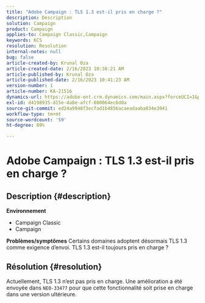 ```yaml
---
title: "Adobe Campaign : TLS 1.3 est-il pris en charge ?"
description: Description
solution: Campaign
product: Campaign
applies-to: Campaign Classic,Campaign
keywords: KCS
resolution: Resolution
internal-notes: null
bug: false
article-created-by: Krunal Oza
article-created-date: 2/16/2023 10:38:21 AM
article-published-by: Krunal Oza
article-published-date: 2/16/2023 10:41:23 AM
version-number: 1
article-number: KA-21516
dynamics-url: https://adobe-ent.crm.dynamics.com/main.aspx?forceUCI=1&pagetype=entityrecord&etn=knowledgearticle&id=12b1b402-e6ad-ed11-aad1-6045bd006793
exl-id: d4198935-d15e-4a8e-afcf-800064ec6d0a
source-git-commit: ed24a9948f3ecfad1b4856acaeadaaba834e3941
workflow-type: tm+mt
source-wordcount: '59'
ht-degree: 89%

---
```


# Adobe Campaign : TLS 1.3 est-il pris en charge ?

## Description {#description}

<b>Environnement</b>
- Campaign Classic
- Campaign



<b>Problèmes/symptômes</b>
Certains domaines adoptent désormais TLS 1.3 comme exigence d’envoi. TLS 1.3 est-il toujours pris en charge ?


## Résolution {#resolution}


Actuellement, TLS 1.3 n’est pas pris en charge. Une amélioration a été envoyée dans `NEO-33477` pour que cette fonctionnalité soit prise en charge dans une version ultérieure.
